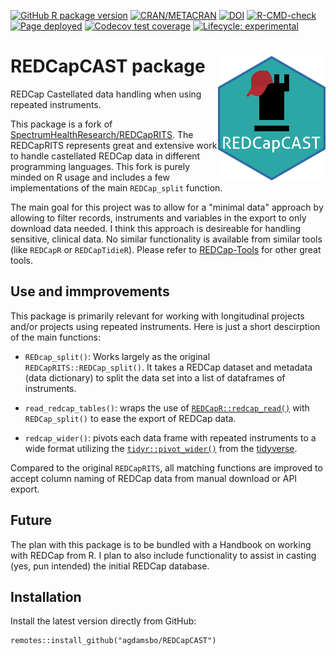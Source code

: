 <!-- badges: start -->
[![GitHub R package version](https://img.shields.io/github/r-package/v/agdamsbo/REDCapCAST)](https://github.com/agdamsbo/REDCapCAST)
[![CRAN/METACRAN](https://img.shields.io/cran/v/REDCapCAST)](https://CRAN.R-project.org/package=REDCapCAST)
[![DOI](https://zenodo.org/badge/DOI/10.5281/zenodo.8013985.svg)](https://doi.org/10.5281/zenodo.8013985)
[![R-CMD-check](https://github.com/agdamsbo/REDCapCAST/actions/workflows/R-CMD-check.yaml/badge.svg)](https://github.com/agdamsbo/REDCapCAST/actions/workflows/R-CMD-check.yaml)
[![Page deployed](https://github.com/agdamsbo/REDCapCAST/actions/workflows/pages/pages-build-deployment/badge.svg)](https://github.com/agdamsbo/REDCapCAST/actions/workflows/pages/pages-build-deployment)
[![Codecov test coverage](https://codecov.io/gh/agdamsbo/REDCapCAST/branch/master/graph/badge.svg)](https://app.codecov.io/gh/agdamsbo/REDCapCAST?branch=master)
[![Lifecycle:
experimental](https://img.shields.io/badge/lifecycle-experimental-orange.svg)](https://lifecycle.r-lib.org/articles/stages.html)
<!-- badges: end -->

# REDCapCAST package <img src="man/figures/logo.png" align="right" />

REDCap Castellated data handling when using repeated instruments.

This package is a fork of [SpectrumHealthResearch/REDCapRITS](https://github.com/SpectrumHealthResearch/REDCapRITS). The REDCapRITS represents great and extensive work to handle castellated REDCap data in different programming languages. This fork is purely minded on R usage and includes a few implementations of the main `REDCap_split` function.

The main goal for this project was to allow for a "minimal data" approach by allowing to filter records, instruments and variables in the export to only download data needed. I think this approach is desireable for handling sensitive, clinical data. No similar functionality is available from similar tools (like `REDCapR` or `REDCapTidieR`). Please refer to [REDCap-Tools](https://redcap-tools.github.io/) for other great tools.

## Use and immprovements

This package is primarily relevant for working with longitudinal projects and/or projects using repeated instruments. Here is just a short descirption of the main functions:

* `REDcap_split()`: Works largely as the original `REDCapRITS::REDCap_split()`. It takes a REDCap dataset and metadata (data dictionary) to split the data set into a list of dataframes of instruments.

* `read_redcap_tables()`: wraps the use of [`REDCapR::redcap_read()`](https://github.com/OuhscBbmc/REDCapR) with `REDCap_split()` to ease the export of REDCap data.

* `redcap_wider()`: pivots each data frame with repeated instruments to a wide format utilizing the [`tidyr::pivot_wider()`](https://tidyr.tidyverse.org/reference/pivot_wider.html) from the [tidyverse](https://www.tidyverse.org/).

Compared to the original `REDCapRITS`, all matching functions are improved to accept column naming of REDCap data from manual download or API export.

## Future

The plan with this package is to be bundled with a Handbook on working with REDCap from R. I plan to also include functionality to assist in casting (yes, pun intended) the initial REDCap database.

## Installation

Install the latest version directly from GitHub:

```
remotes::install_github("agdamsbo/REDCapCAST")
```

